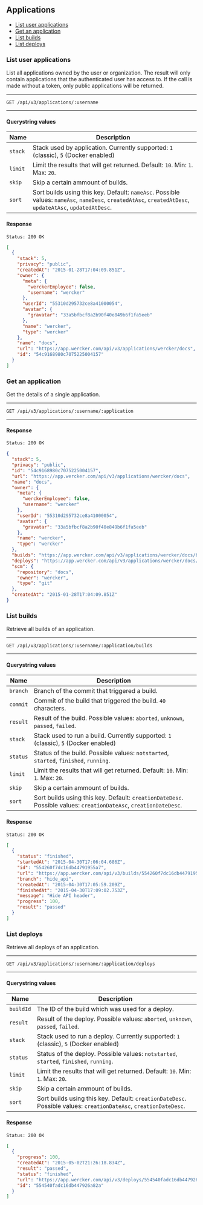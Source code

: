 ## Applications

* [List user applications](#list-user-applications)
* [Get an application](#get-an-application)
* [List builds](#list-builds)
* [List deploys](#list-deploys)

### <a name="list-user-applications"></a>List user applications

List all applications owned by the user or organization. The result will only contain
applications that the authenticated user has access to. If the call is made
without a token, only public applications will be returned.

***
`GET /api/v3/applications/:username`
***

#### Querystring values

| Name | Description |
|------|-------------|
| `stack` | Stack used by application. Currently supported: `1` (classic), `5` (Docker enabled) |
| `limit` | Limit the results that will get returned. Default: `10`. Min: `1`. Max: `20`. |
| `skip` | Skip a certain ammount of builds. |
| `sort` | Sort builds using this key. Default: `nameAsc`. Possible values: `nameAsc`, `nameDesc`, `createdAtAsc`, `createdAtDesc`, `updateAtAsc`, `updatedAtDesc`. |

#### Response

```
Status: 200 OK
```

```json
[
  {
    "stack": 5,
    "privacy": "public",
    "createdAt": "2015-01-28T17:04:09.851Z",
    "owner": {
      "meta": {
        "werckerEmployee": false,
        "username": "wercker"
      },
      "userId": "55310d295732ce8a41000054",
      "avatar": {
        "gravatar": "33a5bfbcf8a2b90f40e849b6f1fa5eeb"
      },
      "name": "wercker",
      "type": "wercker"
    },
    "name": "docs",
    "url": "https://app.wercker.com/api/v3/applications/wercker/docs",
    "id": "54c9168980c7075225004157"
  }
]
```

### <a name="get-an-application"></a>Get an application

Get the details of a single application.

***
`GET /api/v3/applications/:username/:application`
***

#### Response

```
Status: 200 OK
```

```json
{
  "stack": 5,
  "privacy": "public",
  "id": "54c9168980c7075225004157",
  "url": "https://app.wercker.com/api/v3/applications/wercker/docs",
  "name": "docs",
  "owner": {
    "meta": {
      "werckerEmployee": false,
      "username": "wercker"
    },
    "userId": "55310d295732ce8a41000054",
    "avatar": {
      "gravatar": "33a5bfbcf8a2b90f40e849b6f1fa5eeb"
    },
    "name": "wercker",
    "type": "wercker"
  },
  "builds": "https://app.wercker.com/api/v3/applications/wercker/docs/builds",
  "deploys": "https://app.wercker.com/api/v3/applications/wercker/docs/deploys",
  "scm": {
    "repository": "docs",
    "owner": "wercker",
    "type": "git"
  },
  "createdAt": "2015-01-28T17:04:09.851Z"
}
```

### <a name="list-builds"></a>List builds

Retrieve all builds of an application.

***
`GET /api/v3/applications/:username/:application/builds`
***

#### Querystring values

| Name | Description |
|------|-------------|
| `branch` | Branch of the commit that triggered a build. |
| `commit` | Commit of the build that triggered the build. `40` characters. |
| `result` | Result of the build. Possible values: `aborted`, `unknown`, `passed`, `failed`. |
| `stack` | Stack used to run a build. Currently supported: `1` (classic), `5` (Docker enabled) |
| `status` | Status of the build. Possible values: `notstarted`, `started`, `finished`, `running`. |
| `limit` | Limit the results that will get returned. Default: `10`. Min: `1`. Max: `20`. |
| `skip` | Skip a certain ammount of builds. |
| `sort` | Sort builds using this key. Default: `creationDateDesc`. Possible values: `creationDateAsc`, `creationDateDesc`. |

#### Response

```
Status: 200 OK
```

```json
[
  {
    "status": "finished",
    "startedAt": "2015-04-30T17:06:04.686Z",
    "id": "554260f7dc16db44791955a7",
    "url": "https://app.wercker.com/api/v3/builds/554260f7dc16db44791955a7",
    "branch": "hide_api",
    "createdAt": "2015-04-30T17:05:59.209Z",
    "finishedAt": "2015-04-30T17:09:02.753Z",
    "message": "Hide API header",
    "progress": 100,
    "result": "passed"
  }
]
```

### <a name="list-deploys"></a>List deploys

Retrieve all deploys of an application.

***
`GET /api/v3/applications/:username/:application/deploys`
***

#### Querystring values

| Name | Description |
|------|-------------|
| `buildId` | The ID of the build which was used for a deploy. |
| `result` | Result of the deploy. Possible values: `aborted`, `unknown`, `passed`, `failed`. |
| `stack` | Stack used to run a deploy. Currently supported: `1` (classic), `5` (Docker enabled) |
| `status` | Status of the deploy. Possible values: `notstarted`, `started`, `finished`, `running`. |
| `limit` | Limit the results that will get returned. Default: `10`. Min: `1`. Max: `20`. |
| `skip` | Skip a certain ammount of builds. |
| `sort` | Sort builds using this key. Default: `creationDateDesc`. Possible values: `creationDateAsc`, `creationDateDesc`. |

#### Response

```
Status: 200 OK
```

```json
[
  {
    "progress": 100,
    "createdAt": "2015-05-02T21:26:18.834Z",
    "result": "passed",
    "status": "finished",
    "url": "https://app.wercker.com/api/v3/deploys/554540fadc16db447926a82a",
    "id": "554540fadc16db447926a82a"
  }
]
```
